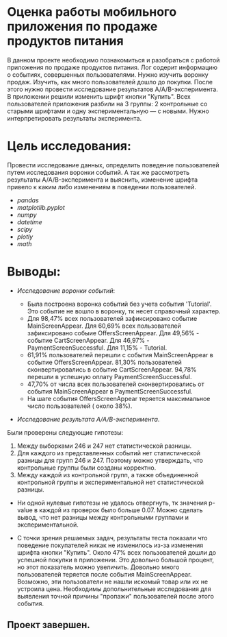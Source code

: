 # Оценка работы мобильного приложения по продаже продуктов питания
В данном проекте необходимо познакомиться и разобраться с работой приложения по продаже продуктов питания. Лог содерит информацию о событиях, совершенных пользователями. Нужно изучить воронку продаж. Изучить, как много пользователей дошло до покупки.
После этого нужно провести исследование результатов A/A/B-эксперимента. В приложении решили изменить шрифт кнопки "Купить". Всех пользователей приложения разбили на 3 группы: 2 контрольные со старыми шрифтами и одну экспериментальную — с новыми. Нужно интерпретировать результаты эксперимента.

# Цель исследования:
Провести исследование данных, определить поведение пользователей путем исследования воронки событий. А так же рассмотреть результаты A/A/B-эксперимента и выяснить, изменение шрифта привело к каким либо изменениям в поведении пользователей.

- *pandas*
- *matplotlib.pyplot*
- *numpy*
- *datetime*
- *scipy*
- *plotly*
- *math*

# Выводы:
- *Исследование воронки событий*:

    - Была построена воронка событий без учета события 'Tutorial'. Это событие не вошло в воронку, тк несет справочный характер.
    - Для 98,47% всех пользователей зафиксировано событие MainScreenAppear. Для 60,69% всех пользователей зафиксировано собыие OffersScreenAppear. Для 49,56% - событие CartScreenAppear. Для 46,97% - PaymentScreenSuccessful. Для 11,15% - Tutorial.
    - 61,91% пользователей перешли с события MainScreenAppear в событие OffersScreenAppear. 81,30% пользователей сконвертировались в событие CartScreenAppear. 94,78% перешли в успешную оплату PaymentScreenSuccessful.
    - 47,70% от числа всех пользователей сконвертировались от события MainScreenAppear в PaymentScreenSuccessful.
    - На шаге события OffersScreenAppear теряется максимальное число пользователей ( около 38%).

- *Исследование результата A/A/B-эксперимента*.

Были проверены следующие гипотезы:
 1. Между выборками 246 и 247 нет статистической разницы.
 2. Для каждого из представленных событий нет статистической разницы для групп 246 и 247. Поэтому можно утверждать, что контрольные группы были созданы корректно.
 3. Между каждой из контрольной групп, а также объединенной контрольной группы и экспериментальной нет статистической разницы.

  - Ни одной нулевые гипотезы не удалось отвергнуть, тк значения p-value в каждой из проверок было больше 0.07. Можно сделать вывод, что нет разницы между контрольными группами и экспериментальной.

  - С точки зрения решаемых задач, результаты теста показали что поведение покупателей никак не изменилось из-за изменения шрифта кнопки "Купить". Около 47% всех пользователей дошли до успешной покупки в приложении. Это довольно большой процент, но этот показатель можно увеличить. Довольно много пользователей теряется после события MainScreenAppear. Возможно, эти пользователи не нашли искомый товар или их не устроила цена. Необходимы допольнительные исследования для выявления точной причины "пропажи" пользователей после этого события.
## Проект завершен.
